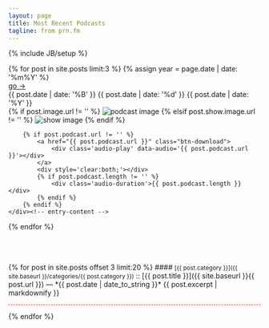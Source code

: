```yaml
---
layout: page
title: Most Recent Podcasts
tagline: from prn.fm
---
```

{% include JB/setup %}

<div class='row'>
{% for post in site.posts limit:3 %}
    {% assign year = page.date | date: '%m%Y' %}
    <div class="col-md-4 audio-container" style="padding-bottom: 25px;">
        <a href="{{ post.url | prepend: site.baseurl | replace: '//', '/' }}">
            <div class='audio-link'>
                go ->
            </div>
        </a>
        <div class='audio-date'>
            <date class="date-pub" title="{{ post.date | date_to_xmlschema }}" datetime="{{ post.date | date_to_xmlschema }}" pubdate>
            <span class="month"><abbr>{{ post.date | date: '%B' }}</abbr></span>
            <span class="day">{{ post.date | date: '%d' }}</span>
            <span class="year">{{ post.date | date: '%Y' }}</span>
            </date>
        </div>
        {% if post.image.url != '' %}
            <img class="img-responsive audio-image" src="{{ post.image.url }}" alt="podcast image" style='margin: auto;'>
        {% elsif post.show.image.url != '' %}
            <img class="img-responsive audio-image" src="{{ post.show.image.url }}" alt="show image" style='margin: auto;'>
        {% endif %}

        {% if post.podcast.url != '' %}
            <a href="{{ post.podcast.url }}" class="btn-download">
                <div class='audio-play' data-audio='{{ post.podcast.url }}'></div>
            </a>
            <div style='clear:both;'></div>
            {% if post.podcast.length != '' %}
                <div class='audio-duration'>{{ post.podcast.length }}</div>
            {% endif %}
        {% endif %}
    </div><!-- entry-content -->
{% endfor %}
</div>
<div class="date-tear-sheet-seperator" style='padding-bottom: 25px;'></div>
{% for post in site.posts offset 3 limit:20 %}
#### <small>[{{ post.category }}]({{ site.baseurl }}/categories/{{ post.category }})</small> :: [{{ post.title }}]({{ site.baseurl }}{{ post.url }}) &mdash; *{{ post.date | date_to_string }}*
{{ post.excerpt | markdownify }}
<hr noshade="" style="background-color: white;border: 0px;border-bottom: 1px dashed red;">
{% endfor %}

